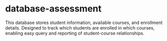 # database-assessment
This database stores student information, available courses, and enrollment details. Designed to track which students are enrolled in which courses, enabling easy query and reporting of student-course relationships.
